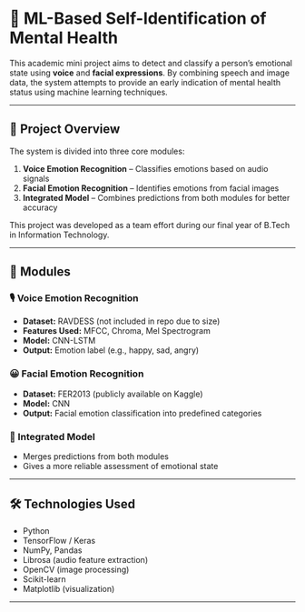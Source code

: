 # 🧠 ML-Based Self-Identification of Mental Health

This academic mini project aims to detect and classify a person’s emotional state using **voice** and **facial expressions**. By combining speech and image data, the system attempts to provide an early indication of mental health status using machine learning techniques.

---

## 📌 Project Overview

The system is divided into three core modules:

1. **Voice Emotion Recognition** – Classifies emotions based on audio signals
2. **Facial Emotion Recognition** – Identifies emotions from facial images
3. **Integrated Model** – Combines predictions from both modules for better accuracy

This project was developed as a team effort during our final year of B.Tech in Information Technology.

---

## 🧩 Modules

### 🎙️ Voice Emotion Recognition
- **Dataset:** RAVDESS (not included in repo due to size)
- **Features Used:** MFCC, Chroma, Mel Spectrogram
- **Model:** CNN-LSTM
- **Output:** Emotion label (e.g., happy, sad, angry)

### 😀 Facial Emotion Recognition
- **Dataset:** FER2013 (publicly available on Kaggle)
- **Model:** CNN
- **Output:** Facial emotion classification into predefined categories

### 🔁 Integrated Model
- Merges predictions from both modules
- Gives a more reliable assessment of emotional state

---

## 🛠️ Technologies Used

- Python
- TensorFlow / Keras
- NumPy, Pandas
- Librosa (audio feature extraction)
- OpenCV (image processing)
- Scikit-learn
- Matplotlib (visualization)

---
